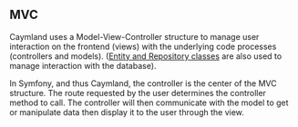 ## MVC

Caymland uses a Model-View-Controller structure to manage user interaction on the frontend (views) with the underlying code processes (controllers and models). ([Entity and Repository classes](#database) are also used to manage interaction with the database).

In Symfony, and thus Caymland, the controller is the center of the MVC structure. The route requested by the user determines the controller method to call. The controller will then communicate with the model to get or manipulate data then display it to the user through the view.


             
            
               
               


